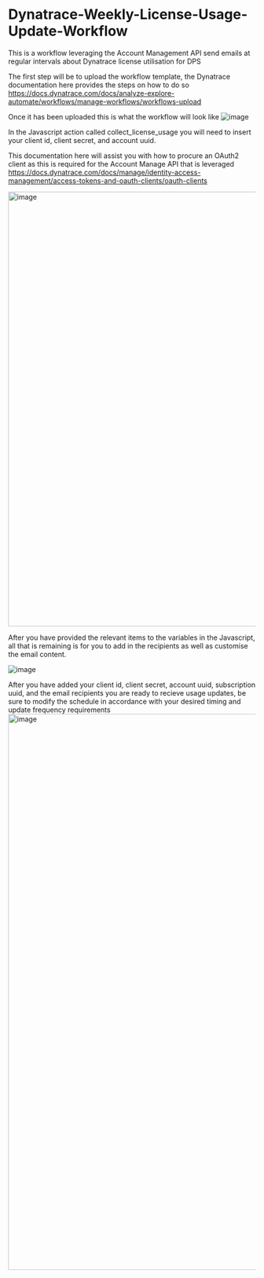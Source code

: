 # Dynatrace-Weekly-License-Usage-Update-Workflow
This is a workflow leveraging the Account Management API send emails at regular intervals about Dynatrace license utilisation for DPS

The first step will be to upload the workflow template, the Dynatrace documentation here provides the steps on how to do so https://docs.dynatrace.com/docs/analyze-explore-automate/workflows/manage-workflows/workflows-upload

Once it has been uploaded this is what the workflow will look like
![image](https://github.com/user-attachments/assets/110d4889-beff-4cd0-8dd3-5a13bdd5c19f)

In the Javascript action called collect_license_usage you will need to insert your client id, client secret, and account uuid. 

This documentation here will assist you with how to procure an OAuth2 client as this is required for the Account Manage API that is leveraged https://docs.dynatrace.com/docs/manage/identity-access-management/access-tokens-and-oauth-clients/oauth-clients

<img width="885" alt="image" src="https://github.com/user-attachments/assets/fbe886c9-7bc4-46a0-a91d-9c76b88e60be" />


After you have provided the relevant items to the variables in the Javascript, all that is remaining is for you to add in the recipients as well as customise the email content.

![image](https://github.com/user-attachments/assets/4f5ba449-c243-4fd9-a76e-7b2e7d0dc84c)

After you have added your client id, client secret, account uuid, subscription uuid, and the email recipients you are ready to recieve usage updates, be sure to modify the schedule in accordance with your desired timing and update frequency requirements
<img width="1132" alt="image" src="https://github.com/user-attachments/assets/5c706c9f-fe07-4efb-afe6-ed11547fc818" />
